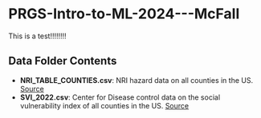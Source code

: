 # PRGS-Intro-to-ML-2024---McFall

This is a test!!!!!!!!


## Data Folder Contents

- **NRI_TABLE_COUNTIES.csv**: NRI hazard data on all counties in the US. [Source](https://hazards.fema.gov/nri/data-resources)
- **SVI_2022.csv**: Center for Disease control data on the social vulnerability index of all counties in the US. [Source](https://www.atsdr.cdc.gov/placeandhealth/svi/data_documentation_download.html)
